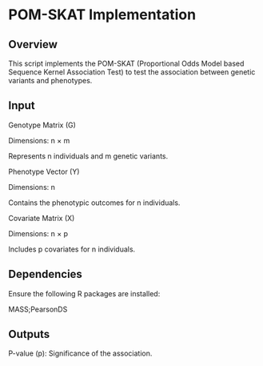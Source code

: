 
# POM-SKAT Implementation

## Overview

This script implements the POM-SKAT (Proportional Odds Model based Sequence Kernel Association Test) to test the association between genetic variants and phenotypes.

## Input

Genotype Matrix (G)

Dimensions: n $\times$ m

Represents n individuals and m genetic variants.

Phenotype Vector (Y)

Dimensions: n

Contains the phenotypic outcomes for n individuals.

Covariate Matrix (X)

Dimensions: n $\times$ p

Includes p covariates for n individuals.

## Dependencies

Ensure the following R packages are installed:

MASS;PearsonDS

## Outputs

P-value (p): Significance of the association.
